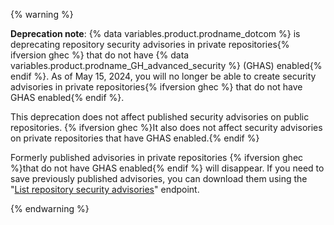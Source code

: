 {% warning %}

**Deprecation note**: {% data variables.product.prodname_dotcom %} is deprecating repository security advisories in private repositories{% ifversion ghec %} that do not have {% data variables.product.prodname_GH_advanced_security %} (GHAS) enabled{% endif %}. As of May 15, 2024, you will no longer be able to create security advisories in private repositories{% ifversion ghec %} that do not have GHAS enabled{% endif %}.

This deprecation does not affect published security advisories on public repositories. {% ifversion ghec %}It also does not affect security advisories on private repositories that have GHAS enabled.{% endif %}

Formerly published advisories in private repositories {% ifversion ghec %}that do not have GHAS enabled{% endif %} will disappear. If you need to save previously published advisories, you can download them using the "[List repository security advisories](/rest/security-advisories/repository-advisories?apiVersion=2022-11-28#list-repository-security-advisories)" endpoint.

{% endwarning %}

